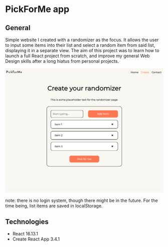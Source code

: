 # PickForMe app

## General
Simple website I created with a randomizer as the focus. It allows the user to input some items into their list and select a random item from said list, displaying it in a separate view. The aim of this project was to learn how to launch a full React project from scratch, and improve my general Web Design skills after a long hiatus from personal projects.

![](./app-preview.png)

note: there is no login system, though there might be in the future. For the time being, list items are saved in localStorage.

## Technologies
- React 16.13.1
- Create React App 3.4.1
